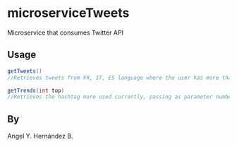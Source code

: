 # microserviceTweets
Microservice that consumes Twitter API

## Usage

```java
getTweets()
//Retrieves tweets from FR, IT, ES language where the user has more than 1500 followers

getTrends(int top)
//Retrieves the hashtag more used currently, passing as parameter number 1 until 10.
```
## By
Angel Y. Hernández B.
